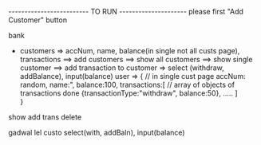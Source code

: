 -------------------------            TO RUN          --------------------- 
please first "Add Customer" button








bank 
- customers => accNum, name, balance(in single not all custs page), transactions
==> add customers
==> show all customers
==> show single customer
==> add transaction to customer => select (withdraw, addBalance), input(balance)
user => {                                      // in single cust page
    accNum: random, 
    name:",
    balance:100,
    transactions:[                                    // array of objects of transactions done 
        {transactionType:"withdraw", balance:50}, 
        .....
    ]    
}


show                        add trans                                    delete

gadwal lel custo     select(with, addBaln), input(balance)
